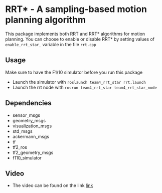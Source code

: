 # RRT* - A sampling-based motion planning algorithm

This package implements both RRT and RRT* algorithms for motion planning. You can choose to enable or disable RRT* by setting values of `enable_rrt_star_` variable in the file `rrt.cpp`

## Usage

Make sure to have the F1/10 simulator before you run this package
- Launch the simulator with `roslaunch team4_rrt_star rrt.launch`
- Launch the rrt node with `rosrun team4_rrt_star team4_rrt_star_node`

## Dependencies
- sensor_msgs
- geometry_msgs
- visualization_msgs
- std_msgs
- ackermann_msgs
- tf
- tf2_ros
- tf2_geometry_msgs
- f110_simulator

## Video
- The video can be found on the link [link](https://youtu.be/utUAKjqXxJI)
